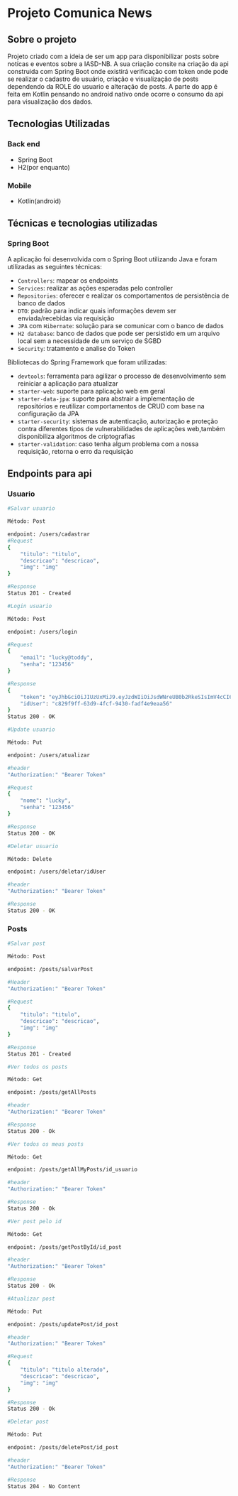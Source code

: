 
# Projeto Comunica News

## Sobre o projeto
Projeto criado com a ideia de ser um app para disponibilizar posts sobre notícas e eventos sobre a IASD-NB.
A sua criação consite na criação da api construida com Spring Boot onde existirá verificação com token onde pode se realizar o cadastro de usuário, criação e visualização de posts dependendo da ROLE do usuario e alteração de posts.
A parte do app é feita em Kotlin pensando no android nativo onde ocorre o consumo da api para visualização dos dados.

## Tecnologias Utilizadas
### Back end
- Spring Boot
- H2(por enquanto)

### Mobile
- Kotlin(android)

## Técnicas e tecnologias utilizadas

### Spring Boot

A aplicação foi desenvolvida com o Spring Boot utilizando Java e foram utilizadas as seguintes técnicas:

- `Controllers`: mapear os endpoints
- `Services`: realizar as ações esperadas pelo controller
- `Repositories`: oferecer e realizar os comportamentos de persistência de banco de dados
- `DTO`: padrão para indicar quais informações devem ser enviada/recebidas via requisição
- `JPA` com `Hibernate`: solução para se comunicar com o banco de dados
- `H2 database`: banco de dados que pode ser persistido em um arquivo local sem a necessidade de um serviço de SGBD
- `Security`: tratamento e analise do Token

Bibliotecas do Spring Framework que foram utilizadas:

- `devtools`: ferramenta para agilizar o processo de desenvolvimento sem reiniciar a aplicação para atualizar
- `starter-web`: suporte para aplicação web em geral
- `starter-data-jpa`: suporte para abstrair a implementação de repositórios e reutilizar comportamentos de CRUD com base na configuração da JPA
- `starter-security`: sistemas de autenticação, autorização e proteção contra diferentes tipos de vulnerabilidades de aplicações web,também disponibiliza algoritmos de criptografias
- `starter-validation`: caso tenha algum problema com a nossa requisição, retorna o erro da requisição
## Endpoints para api
### Usuario
```bash
#Salvar usuario

Método: Post

endpoint: /users/cadastrar
#Request
{
    "titulo": "titulo",
    "descricao": "descricao",
    "img": "img"
}

#Response
Status 201 - Created
```

```bash
#Login usuario

Método: Post

endpoint: /users/login

#Request
{
    "email": "lucky@toddy",
    "senha": "123456"
}

#Response
{
    "token": "eyJhbGciOiJIUzUxMiJ9.eyJzdWIiOiJsdWNreUB0b2RkeSIsImV4cCI6MTY4MTkxNTUzMn0.9kaLbSt-fnSoUJMH0RM-9WACjT1_rbFNDYkm8xjt9E7GKqUh_wRcSY1SQFNktkbh11fLE51O47vdOm5TiSXytQ",
    "idUser": "c829f9ff-63d9-4fcf-9430-fadf4e9eaa56"
}
Status 200 - OK
```

```bash
#Update usuario

Método: Put

endpoint: /users/atualizar

#header
"Authorization:" "Bearer Token"

#Request
{
    "nome": "lucky",
    "senha": "123456"
}

#Response
Status 200 - OK
```

```bash
#Deletar usuario

Método: Delete

endpoint: /users/deletar/idUser

#header
"Authorization:" "Bearer Token"

#Response
Status 200 - OK
```

### Posts
```bash
#Salvar post

Método: Post

endpoint: /posts/salvarPost

#Header
"Authorization:" "Bearer Token"

#Request
{
    "titulo": "titulo",
    "descricao": "descricao",
    "img": "img"
}

#Response
Status 201 - Created
```

```bash
#Ver todos os posts

Método: Get

endpoint: /posts/getAllPosts

#header
"Authorization:" "Bearer Token"

#Response
Status 200 - Ok
```

```bash
#Ver todos os meus posts

Método: Get

endpoint: /posts/getAllMyPosts/id_usuario

#header
"Authorization:" "Bearer Token"

#Response
Status 200 - Ok
```
```bash
#Ver post pelo id

Método: Get

endpoint: /posts/getPostById/id_post

#header
"Authorization:" "Bearer Token"

#Response
Status 200 - Ok
```

```bash
#Atualizar post

Método: Put

endpoint: /posts/updatePost/id_post

#header
"Authorization:" "Bearer Token"

#Request
{
    "titulo": "titulo alterado",
    "descricao": "descricao",
    "img": "img"
}

#Response
Status 200 - Ok
```

```bash
#Deletar post

Método: Put

endpoint: /posts/deletePost/id_post

#header
"Authorization:" "Bearer Token"

#Response
Status 204 - No Content
```